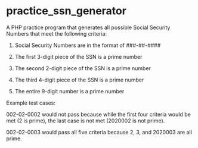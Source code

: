 # practice_ssn_generator


A PHP practice program that generates all possible Social Security Numbers that meet the following criteria:


1. Social Security Numbers are in the format of ###-##-####

2. The first 3-digit piece of the SSN is a prime number

3. The second 2-digit piece of the SSN is a prime number

4. The third 4-digit piece of the SSN is a prime number

5. The entire 9-digit number is a prime number


Example test cases:

002-02-0002 would not pass because while the first four criteria would be met (2 is prime), the last case is not met (2020002 is not prime).

002-02-0003 would pass all five criteria because 2, 3, and 2020003 are all prime.

 
